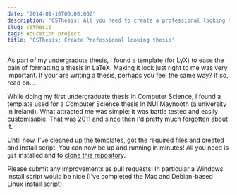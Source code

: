 ```yaml
---
date: "2014-01-10T00:00:00Z"
description: 'CSThesis: All you need to create a professional looking thesis'
slug: csthesis
tags: education project
title: 'CSThesis: Create Professional looking thesis'
---
```


As part of my undergradute thesis, I found a template (for LyX) to ease the pain of formatting a thesis in LaTeX. Making it look just right to me was very important. If your are writing a thesis, perhaps you feel the same way? If so, read on...

While doing my first undergraduate thesis in Computer Science, I found a template used for a Computer Science thesis in NUI Maynooth (a university in Ireland). What attracted me was simple: it was battle tested and easily customisable. That was 2011 and since then I'd pretty much forgotten about it.

Until now. I've cleaned up the templates, got the required files and created and install script. You can now be up and running in minutes! All you need is `git` installed and to [clone this repository].

Please submit any improvements as pull requests! In particular a Windows install script would be nice (I've completed the Mac and Debian-based Linux install script).


[clone this repository]: https://github.com/dueyfinster/CSThesis
